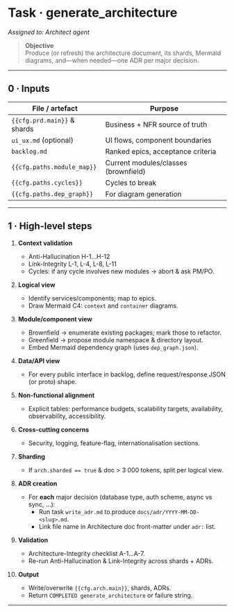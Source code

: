 # Task · generate_architecture
_Assigned to: Architect agent_

> **Objective**  
> Produce (or refresh) the architecture document, its shards, Mermaid diagrams,
> and—when needed—one ADR per major decision.

---

## 0 · Inputs

| File / artefact | Purpose |
|-----------------|---------|
| `{{cfg.prd.main}}` & shards | Business + NFR source of truth |
| `ui_ux.md` (optional) | UI flows, component boundaries |
| `backlog.md` | Ranked epics, acceptance criteria |
| `{{cfg.paths.module_map}}` | Current modules/classes (brownfield) |
| `{{cfg.paths.cycles}}` | Cycles to break |
| `{{cfg.paths.dep_graph}}` | For diagram generation |

---

## 1 · High-level steps

1. **Context validation**  
   * Anti-Hallucination H-1…H-12  
   * Link-Integrity L-1, L-4, L-8, L-11  
   * Cycles: if any cycle involves new modules → abort & ask PM/PO.

2. **Logical view**  
   * Identify services/components; map to epics.  
   * Draw Mermaid C4: `context` and `container` diagrams.

3. **Module/component view**  
   * Brownfield → enumerate existing packages; mark those to refactor.  
   * Greenfield → propose module namespace & directory layout.  
   * Embed Mermaid dependency graph (uses `dep_graph.json`).

4. **Data/API view**  
   * For every public interface in backlog, define request/response JSON (or proto) shape.

5. **Non-functional alignment**  
   * Explicit tables: performance budgets, scalability targets, availability, observability, accessibility.

6. **Cross-cutting concerns**  
   * Security, logging, feature-flag, internationalisation sections.

7. **Sharding**  
   * If `arch.sharded == true` & doc > 3 000 tokens, split per logical view.

8. **ADR creation**  
   * For **each** major decision (database type, auth scheme, async vs sync, …):  
     * Run task `write_adr.md` to produce `docs/adr/YYYY-MM-DD-<slug>.md`.  
     * Link file name in Architecture doc front-matter under `adr:` list.

9. **Validation**  
   * Architecture-Integrity checklist A-1…A-7.  
   * Re-run Anti-Hallucination & Link-Integrity across shards + ADRs.

10. **Output**  
    * Write/overwrite `{{cfg.arch.main}}`, shards, ADRs.  
    * Return `COMPLETED generate_architecture` or failure string.

---
